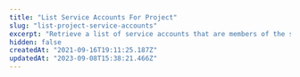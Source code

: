 ```yaml
---
title: "List Service Accounts For Project"
slug: "list-project-service-accounts"
excerpt: "Retrieve a list of service accounts that are members of the specified project"
hidden: false
createdAt: "2021-09-16T19:11:25.187Z"
updatedAt: "2023-09-08T15:38:21.466Z"
---
```

